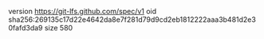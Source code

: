 version https://git-lfs.github.com/spec/v1
oid sha256:269135c17d22e4642da8e7f281d79d9cd2eb1812222aaa3b481d2e30fafd3da9
size 580

